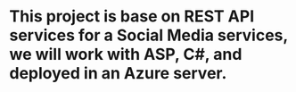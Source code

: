 # This project is base on REST API services for a Social Media services, we will work with ASP, C#, and deployed in an Azure server.
